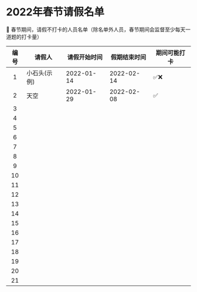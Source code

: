 # 2022年春节请假名单
🦖 春节期间，请假不打卡的人员名单（除名单外人员，春节期间会监督至少每天一道题的打卡量）

编号 | 请假人 | 请假开始时间 | 假期结束时间 | 期间可能打卡
:-: | - | - | - | - 
1 | 小石头(示例) | 2022-01-14 | 2022-02-14 | ✅❌
2 | 天空 | 2022-01-29 | 2022-02-08 | ✅
3 |  |  | 
4 |  |  | 
5 |  |  | 
6 |  |  | 
7 |  |  | 
8 |  |  | 
9 |  |  | 
10 |  |  | 
11 |  |  | 
12 |  |  | 
13 |  |  | 
14 |  |  | 
15 |  |  | 
16 |  |  | 
17 |  |  | 
18 |  |  | 
19 |  |  | 
20 |  |  | 
21 |  |  | 
